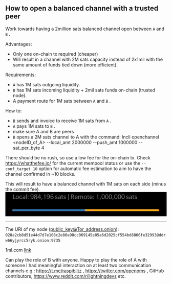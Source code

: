 
## How to open a balanced channel with a trusted peer

Work towards having a 2million sats balanced channel open between `A` and `B` .

Advantages:
* Only one on-chain tx required (cheaper)
* Will result in a channel with 2M sats capacity instead of 2x1mil with the same amount of funds tied down (more efficient).

Requirements:
* `A` has 1M sats outgoing liquidity.
* `B` has 1M sats incoming liquidity + 2mil sats funds on-chain (trusted node).
* A payment route for 1M sats between `A` and `B` .

How to:
* `B` sends and invoice to receive 1M sats from `A` .
* `A` pays 1M sats to `B` .
* make sure A and B are peers
* `B` opens a 2M sats channel to A with the command:
 lncli openchannel <nodeID_of_A> --local_amt 2000000 --push_amt 1000000 --sat_per_byte 4 

There should be no rush, so use a low fee for the on-chain tx. Check https://whatthefee.io/ for the current mempool status or use the `--conf_target 10` option for automatic fee estimation to aim to have the channel confirmed in ~10 blocks.

This will result to have a balanced channel with 1M sats on each side (minus the commit fee).
![a balanced channel shown in ZeusLN](balancedChannel.jpg)

---
The URI of my node (public_key@Tor_address.onion):
`028a2cb8d51e44d7d7e108c2e80a98cc069145e05a6d2025cf554bd8866fe32993@ddrw66yjyrcc5ryk.onion:9735`

1ml.com [link](https://1ml.com/node/028a2cb8d51e44d7d7e108c2e80a98cc069145e05a6d2025cf554bd8866fe329930)

Can play the role of B with anyone.
Happy to play the role of A with someone I had meaningful interaction on at least two communication channels e.g.: https://t.me/raspiblitz , https://twitter.com/openoms , GitHub contributors, https://www.reddit.com/r/lightningdevs etc.
